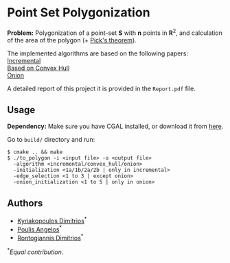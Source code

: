 # Point Set Polygonization

**Problem:** Polygonization of a point-set **S** with **n** points in $\mathbf{R}^2$, and calculation of the area of the polygon (+ [Pick's theorem](https://en.wikipedia.org/wiki/Pick%27s_theorem)).

The implemented algorithms are based on the following papers:  
[Incremental](https://oa.upm.es/19287/1/INVE_MEM_2011_121744.pdf)  
[Based on Convex Hull](https://journals.plos.org/plosone/article?id=10.1371/journal.pone.0230342)  
[Onion](https://www.sciencedirect.com/science/article/abs/pii/002001909500193X)  

A detailed report of this project it is provided in the `Report.pdf` file.

## Usage

**Dependency:** Make sure you have CGAL installed, or download it from [here](https://www.cgal.org/download.html).

Go to `build/` directory and run:

```
$ cmake .. && make
$ ./to_polygon -i <input file> -o <output file> 
  -algorithm <incremental/convex_hull/onion> 
  -initialization <1a/1b/2a/2b | only in incremental> 
  -edge_selection <1 to 3 | except onion> 
  -onion_initialization <1 to 5 | only in onion>
```

## Authors
* [Kyriakopoulos Dimitrios](https://github.com/dimitrskpl)<sup>*</sup>  
* [Poulis Angelos](https://github.com/angelosps)<sup>*</sup>  
* [Rontogiannis Dimitrios](https://github.com/rondojim)<sup>*</sup>


<sup>*</sup>_Equal contribution._
